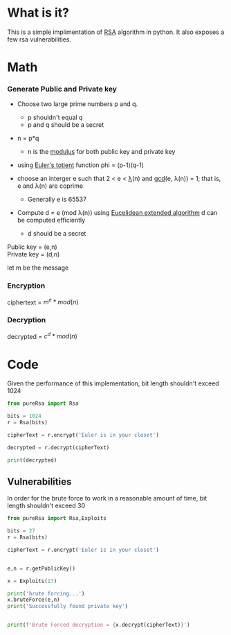 # What is it?
This is a simple implimentation of [RSA](https://en.wikipedia.org/wiki/RSA_(cryptosystem)) algorithm in python.
It also exposes a few rsa vulnerabilities.
# Math
### Generate Public and Private key
* Choose two large prime numbers p and q.  
    * p shouldn't equal q
    * p and q should be a secret

* n = p*q
    * n is the [modulus](https://en.wikipedia.org/wiki/Modulus) for both public key and private key

* using [Euler's totient](https://en.wikipedia.org/wiki/Euler%27s_totient_function) function phi = (p-1)(q-1)

* choose an interger e such that 2 < e < [λ](https://en.wikipedia.org/wiki/Carmichael_function)(n) and [gcd](https://en.wikipedia.org/wiki/Greatest_common_divisor)(e, λ(n)) = 1; that is, e and λ(n) are coprime
    * Generally e is 65537
* Compute d =  e (mod λ(n)) using [Eucelidean extended algorithm](https://en.wikipedia.org/wiki/Extended_Euclidean_algorithm) d can be computed efficiently
    * d should be a secret

Public key = (e,n)  
Private key = (d,n)

let m be the message  
### Encryption

ciphertext = $m^e*mod(n)$

### Decryption

decrypted = $c^d*mod(n)$


# Code
Given the performance of this implementation,  bit length shouldn't exceed 1024
```python
from pureRsa import Rsa

bits = 1024
r = Rsa(bits)

cipherText = r.encrypt('Euler is in your closet')

decrypted = r.decrypt(cipherText)

print(decrypted)

```

## Vulnerabilities
In order for the brute force to work in a reasonable amount of time, 
bit length shouldn't exceed 30
```python
from pureRsa import Rsa,Exploits

bits = 27
r = Rsa(bits)

cipherText = r.encrypt('Euler is in your closet')


e,n = r.getPublicKey()

x = Exploits(27)

print('brute forcing...')
x.bruteForce(e,n)
print('Successfully found private key')


print(f'Brute Forced decryption = {x.decrypt(cipherText)}')

```